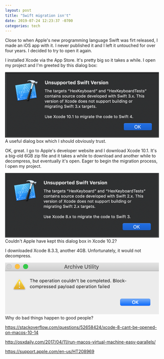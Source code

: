 ```yaml
---
layout: post
title: "Swift migration isn't"
date: 2019-07-24 12:23:37 -0700
categories: tech
---
```


Close to when Apple's new programming language Swift was firt released, I made an iOS app with it. I never published it and I left it untouched for over four years. I decided to try to open it again.

I installed Xcode via the App Store. It's pretty big so it takes a while. I open my project and I'm greeted by this dialog box:

<div class="thumbnailed">
  <a href="/images/swift/swift4.png">
    <img src="/images/swift/swift4.png" alt="Please migration from Swift 3.x to Swift 4 using Xcode 10.1" />
  </a>
  A useful dialog box which I should obviously trust.
</div>

OK, great. I go to Apple's developer website and I download Xcode 10.1. It's a big-old 6GB zip file and it takes a while to download and another while to decompress, but eventually it's open. Eager to begin the migration process, I open my project.

<div class="thumbnailed">
  <a href="/images/swift/swift3.png">
    <img src="/images/swift/swift3.png" alt="Please upgrade from Swift 2.x to Swift 3 using Xcode 8.x" />
  </a>
  Couldn't Apple have kept this dialog box in Xcode 10.2?
</div>

I downloaded Xcode 8.3.3, another 4GB. Unfortunately, it would not decompress.

<div class="thumbnailed">
  <a href="/images/swift/decompress.png">
    <img src="/images/swift/decompress.png" alt="Block-compressed payload operation failed" />
  </a>
  Why do bad things happen to good people?
</div>

https://stackoverflow.com/questions/52658424/xcode-8-cant-be-opened-on-macos-10-14

http://osxdaily.com/2017/04/11/run-macos-virtual-machine-easy-parallels/

https://support.apple.com/en-us/HT208969
